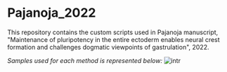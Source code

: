 # Pajanoja_2022
This repository contains the custom scripts used in Pajanoja manuscript, "Maintenance of pluripotency in the entire ectoderm enables neural crest formation and challenges dogmatic viewpoints of gastrulation", 2022.


*Samples used for each method is represented below:*
![intr](https://user-images.githubusercontent.com/52651343/187209619-338a2812-0bca-4116-be55-ed3a593ad595.png)
